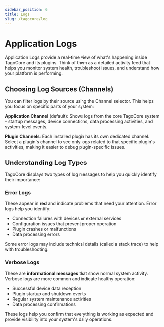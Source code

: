 ```yaml
---
sidebar_position: 6
title: Logs
slug: /tagocore/log
---
```


# Application Logs

Application Logs provide a real-time view of what's happening inside TagoCore and its plugins. Think of them as a detailed activity feed that helps you monitor system health, troubleshoot issues, and understand how your platform is performing.

## Choosing Log Sources (Channels)

You can filter logs by their source using the Channel selector. This helps you focus on specific parts of your system:

**Application Channel** (default): Shows logs from the core TagoCore system - startup messages, device connections, data processing activities, and system-level events.

**Plugin Channels**: Each installed plugin has its own dedicated channel. Select a plugin's channel to see only logs related to that specific plugin's activities, making it easier to debug plugin-specific issues.

## Understanding Log Types

TagoCore displays two types of log messages to help you quickly identify their importance:

### Error Logs
These appear in **red** and indicate problems that need your attention. Error logs help you identify:
- Connection failures with devices or external services
- Configuration issues that prevent proper operation
- Plugin crashes or malfunctions
- Data processing errors

Some error logs may include technical details (called a stack trace) to help with troubleshooting.

### Verbose Logs
These are **informational messages** that show normal system activity. Verbose logs are more common and indicate healthy operation:
- Successful device data reception
- Plugin startup and shutdown events
- Regular system maintenance activities
- Data processing confirmations

These logs help you confirm that everything is working as expected and provide visibility into your system's daily operations.
